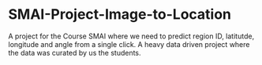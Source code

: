 # SMAI-Project-Image-to-Location

A project for the Course SMAI where we need to predict region ID, latitutde, longitude and angle from a single click. A heavy data driven project where the data was curated by us the students.
